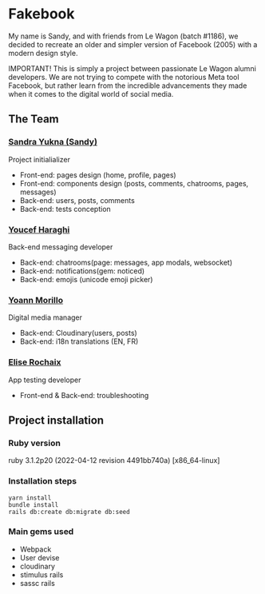 # Fakebook

My name is Sandy, and with friends from Le Wagon (batch #1186), we decided to recreate an older and simpler version of Facebook (2005) with a modern design style.

IMPORTANT!
This is simply a project between passionate Le Wagon alumni developers. We are not trying to compete with the notorious Meta tool Facebook, but rather learn from the incredible advancements they made when it comes to the digital world of social media.

## The Team

### [Sandra Yukna (Sandy)](https://github.com/SandyBlueBee)
Project initialializer
* Front-end: pages design (home, profile, pages)
* Front-end: components design (posts, comments, chatrooms, pages, messages)
* Back-end: users, posts, comments
* Back-end: tests conception

### [Youcef Haraghi](https://github.com/Bakayouyou)
Back-end messaging developer
* Back-end: chatrooms(page: messages, app modals, websocket)
* Back-end: notifications(gem: noticed)
* Back-end: emojis (unicode emoji picker)

### [Yoann Morillo](https://github.com/yoann69)
Digital media manager
* Back-end: Cloudinary(users, posts)
* Back-end: i18n translations (EN, FR)

### [Elise Rochaix](https://github.com/E-Rx)
App testing developer
* Front-end & Back-end: troubleshooting

## Project installation

### Ruby version
ruby 3.1.2p20 (2022-04-12 revision 4491bb740a) [x86_64-linux]

### Installation steps
```
yarn install
bundle install
rails db:create db:migrate db:seed
```

### Main gems used
* Webpack
* User devise
* cloudinary
* stimulus rails
* sassc rails
